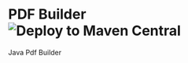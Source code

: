 # PDF Builder ![Deploy to Maven Central](https://github.com/silvagpmiguel/pdf-builder/actions/workflows/main.yml/badge.svg)

Java Pdf Builder
